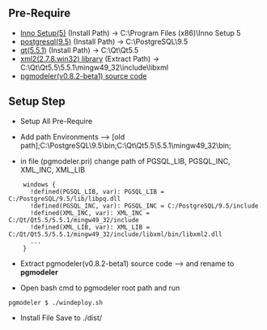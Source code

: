 ## Pre-Require
- [Inno Setup(5)](http://www.jrsoftware.org/download.php/is.exe?site=1) (Install Path) -> C:\Program Files (x86)\Inno Setup 5
- [postgresql(9.5)](http://www.enterprisedb.com/postgresql-952-installers-win64?ls=Crossover&type=Crossover) (Install Path) -> C:\PostgreSQL\9.5
- [qt(5.5.1)](http://download.qt.io/official_releases/qt/5.5/5.5.1/qt-opensource-windows-x86-mingw492-5.5.1.exe) (Install Path) -> C:\Qt\Qt5.5
- [xml2(2.7.8.win32) library](http://xmlsoft.org/sources/win32/libxml2-2.7.8.win32.zip) (Extract Path) -> C:\Qt\Qt5.5\5.5.1\mingw49_32\include\libxml
- [pgmodeler(v0.8.2-beta1) source code](https://github.com/pgmodeler/pgmodeler/archive/v0.8.2-beta1.zip)

## Setup Step
 * Setup All Pre-Require

 * Add path Environments --> [old path];C:\PostgreSQL\9.5\bin;C:\Qt\Qt5.5\5.5.1\mingw49_32\bin;

 * in file (pgmodeler.pri) change path of PGSQL_LIB, PGSQL_INC, XML_INC, XML_LIB
```shell
    windows {
      !defined(PGSQL_LIB, var): PGSQL_LIB = C:/PostgreSQL/9.5/lib/libpq.dll
      !defined(PGSQL_INC, var): PGSQL_INC = C:/PostgreSQL/9.5/include
      !defined(XML_INC, var): XML_INC = C:/Qt/Qt5.5/5.5.1/mingw49_32/include
      !defined(XML_LIB, var): XML_LIB = C:/Qt/Qt5.5/5.5.1/mingw49_32/include/libxml/bin/libxml2.dll
      ...
    }
```

 * Extract pgmodeler(v0.8.2-beta1) source code --> and rename to **pgmodeler**

 * Open bash cmd to pgmodeler root path and run
```shell
pgmodeler $ ./windeploy.sh
```
 * Install File Save to ./dist/
